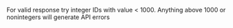 For valid response try integer IDs with value < 1000. Anything above 1000 or nonintegers will generate API errors